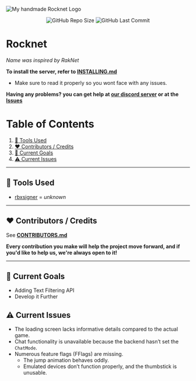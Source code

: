 ![My *handmade* Rocknet Logo](https://github.com/user-attachments/assets/23507564-cbfe-4c5c-8360-fefa9a780fe5)

<p align="center">
<img alt="GitHub Repo Size" src="https://img.shields.io/github/repo-size/P0L3NARUBA/Rocknet">
<img alt="GitHub Last Commit" src="https://img.shields.io/github/last-commit/P0L3NARUBA/roblox-2016-source-code/master">
</p>

# Rocknet
*Name was inspired by RakNet*

**To install the server, refer to [INSTALLING.md](/INSTALLING.md)**<br>
   - Make sure to read it properly so you wont face with any issues.

**Having any problems? you can get help at [our discord server](https://www.discord.gg/rVrYHdrbsp) or at the [Issues](https://github.com/P0L3NARUBA/Rocknet/issues)**<br>

# Table of Contents
1. [🔨 Tools Used](#-tools-used)
2. [❤️ Contributors / Credits](#%EF%B8%8F-contributors--credits)
3. [🎯 Current Goals](#-current-goals)
4. [⚠️ Current Issues](#%EF%B8%8F-current-issues)

---

## 🔨 Tools Used
- [rbxsigner](/Tools/rbxsigner) = *unknown*

---

## ❤️ Contributors / Credits
See **[CONTRIBUTORS.md](/CONTRIBUTORS.md)**

**Every contribution you make will help the project move forward, and if you'd like to help us, we're always open to it!**

---

## 🎯 Current Goals
- Adding Text Filtering API
- Develop it Further

## ⚠️ Current Issues
- The loading screen lacks informative details compared to the actual game.  
- Chat functionality is unavailable because the backend hasn’t set the `ChatMode`.  
- Numerous feature flags (FFlags) are missing.  
  - The jump animation behaves oddly.  
  - Emulated devices don’t function properly, and the thumbstick is unusable.
